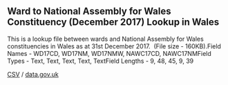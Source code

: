 ## Ward to National Assembly for Wales Constituency (December 2017) Lookup in Wales

This is a lookup file between wards and National Assembly for Wales constituencies in Wales as at 31st December 2017.  (File size - 160KB).Field Names - WD17CD, WD17NM, WD17NMW, NAWC17CD, NAWC17NMField Types - Text, Text, Text, Text, TextField Lengths - 9, 48, 45, 9, 39

[CSV](csv/042.csv) / [data.gov.uk](https://data.gov.uk/dataset/3e8c8732-52ee-4b33-8164-53b099f4c431/ward-to-national-assembly-for-wales-constituency-december-2017-lookup-in-wales)

